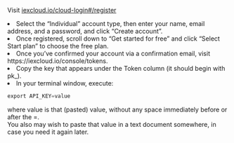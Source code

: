 Visit [iexcloud.io/cloud-login#/register](https://www.iexcloud.io/cloud-login#/register)
<li> Select the “Individual” account type, then enter your name, email address, and a password, and click “Create account”.
<li> Once registered, scroll down to “Get started for free” and click “Select Start plan” to choose the free plan.
<li> Once you’ve confirmed your account via a confirmation email, visit https://iexcloud.io/console/tokens.
<li> Copy the key that appears under the Token column (it should begin with pk_).
<li> In your terminal window, execute: <br>

```python
export API_KEY=value
```
where value is that (pasted) value, without any space immediately before or after the =.<br>You also may wish to paste that value in a text document somewhere, in case you need it again later.
